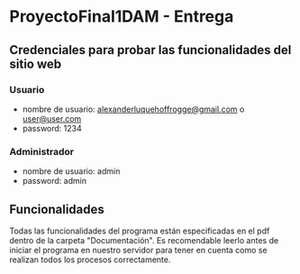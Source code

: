 # ProyectoFinal1DAM - Entrega

## Credenciales para probar las funcionalidades del sitio web
### Usuario
- nombre de usuario: alexanderluquehoffrogge@gmail.com o user@user.com 
- password: 1234

### Administrador
- nombre de usuario: admin 
- password: admin

## Funcionalidades 
Todas las funcionalidades del programa están especificadas en el pdf dentro de la carpeta "Documentación". Es recomendable leerlo antes de iniciar el programa en nuestro servidor para tener en cuenta como se realizan todos los procesos correctamente. 
